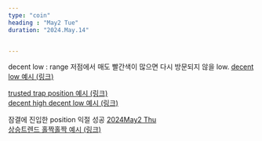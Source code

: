 ```yaml
---
type: "coin"
heading : "May2 Tue"
duration: "2024.May.14"


---
```

 


decent low : range 저점에서 매도 빨간색이 많으면 다시 방문되지 않을 low.
[decent low 예시 (링크)](/todo/images/decent-low_2024-05-08.png)


[trusted trap position 예시 (링크)](/todo/images/trusted-trap-position-2024-05-14.png)  
[decent high decent low 예시 (링크)](/todo/images/decenthigh-decentlow.png)

잠결에 진입한 position 익절 성공
[2024May2 Thu](/todo/images/Document2024May2-Thu.pdf)  
[상승트렌드 홀짝홀짝 예시 (링크)](/todo/images/long-open-closing-2024-05-18.png)